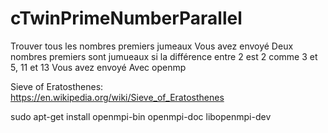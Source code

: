 # cTwinPrimeNumberParallel

Trouver tous les nombres premiers jumeaux
Vous avez envoyé
Deux nombres premiers sont jumueaux si la différence entre 2 est 2 comme 3 et 5, 11 et 13
Vous avez envoyé
Avec openmp

Sieve of Eratosthenes:  
<https://en.wikipedia.org/wiki/Sieve_of_Eratosthenes>

sudo apt-get install openmpi-bin openmpi-doc libopenmpi-dev
